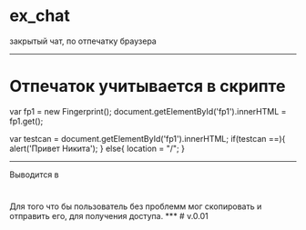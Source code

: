# ex_chat
закрытый чат, по отпечатку браузера
***
# Отпечаток учитывается в скрипте
  var fp1 = new Fingerprint();
  document.getElementById('fp1').innerHTML = fp1.get();

  var testcan = document.getElementById('fp1').innerHTML;
  if(testcan ==){
alert('Привет Никита');
  }
  else{
    location = "/";
  }
  
***
Выводится в 
<h1 id="fp1"></h1>
Для того что бы пользователь без проблемм мог скопировать и отправить его, для получения доступа.
***
# v.0.01
